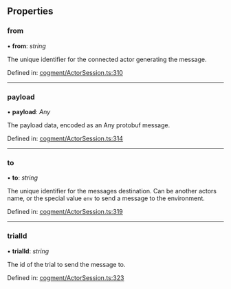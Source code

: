 ## Properties

### from

• **from**: *string*

The unique identifier for the connected actor generating the message.

Defined in: [cogment/ActorSession.ts:310](https://github.com/cogment/cogment-js-sdk/blob/main/src/cogment/ActorSession.ts#L310)

___

### payload

• **payload**: *Any*

The payload data, encoded as an Any protobuf message.

Defined in: [cogment/ActorSession.ts:314](https://github.com/cogment/cogment-js-sdk/blob/main/src/cogment/ActorSession.ts#L314)

___

### to

• **to**: *string*

The unique identifier for the messages destination. Can be another actors name, or the special value `env` to send
a message to the environment.

Defined in: [cogment/ActorSession.ts:319](https://github.com/cogment/cogment-js-sdk/blob/main/src/cogment/ActorSession.ts#L319)

___

### trialId

• **trialId**: *string*

The id of the trial to send the message to.

Defined in: [cogment/ActorSession.ts:323](https://github.com/cogment/cogment-js-sdk/blob/main/src/cogment/ActorSession.ts#L323)

